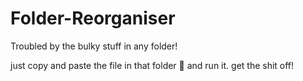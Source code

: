 # Folder-Reorganiser
Troubled by the bulky stuff in any folder! 

just copy and paste the file in that folder 📂 and run it.
get the shit off!

